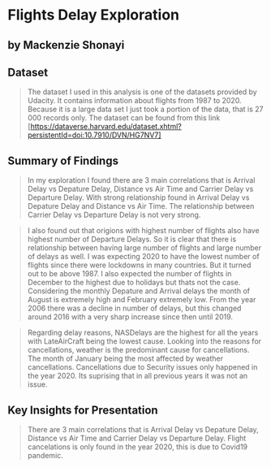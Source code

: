 # Flights Delay Exploration 
## by Mackenzie Shonayi


## Dataset

> The dataset I used in this analysis is one of the datasets provided by Udacity. It contains information about flights from 1987 to 2020. Because it is a large data set I just took a portion of the data, that is 27 000 records only. The dataset can be found from this link [https://dataverse.harvard.edu/dataset.xhtml?persistentId=doi:10.7910/DVN/HG7NV7] 


## Summary of Findings

> In my exploration I found there are 3 main correlations that is Arrival Delay vs Depature Delay, Distance vs Air Time and Carrier Delay vs Departure Delay. With strong relationship found in Arrival Delay vs Depature Delay and Distance vs Air Time. The relationship between Carrier Delay vs Departure Delay is not very strong. 

> I also found out that origions with highest number of flights also have highest number of Departure Delays. So it is clear that there is relationship between having large number of flights and large number of delays as well. I was expecting 2020 to have the lowest number of flights since there were lockdowns in many countries. But it turned out to be above 1987. I also expected the number of flights in December to the highest due to holidays but thats not the case. Considering the monthly Depature and Arrival delays the month of August is extremely high and February extremely low. From the year 2006 there was a decline in number of delays, but this changed around 2016 with a very sharp increase since then until 2019.

> Regarding delay reasons, NASDelays are the highest for all the years with LateAirCraft being the lowest cause. Looking into the reasons for cancellations, weather is the predominant cause for cancellations. The month of January being the most affected by weather cancellations. Cancellations due to Security issues only happened in the year 2020. Its suprising that in all previous years it was not an issue.


## Key Insights for Presentation

> There are 3 main correlations that is Arrival Delay vs Depature Delay, Distance vs Air Time and Carrier Delay vs Departure Delay. Flight cancelations is only found in the year 2020, this is due to Covid19 pandemic.
